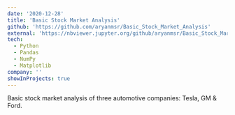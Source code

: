 ```yaml
---
date: '2020-12-28'
title: 'Basic Stock Market Analysis'
github: 'https://github.com/aryanmsr/Basic_Stock_Market_Analysis'
external: 'https://nbviewer.jupyter.org/github/aryanmsr/Basic_Stock_Market_Analysis/blob/main/Stock_Market_Analysis.ipynb'
tech:
  - Python
  - Pandas
  - NumPy
  - Matplotlib
company: ''
showInProjects: true
---
```


Basic stock market analysis of three automotive companies: Tesla, GM & Ford.
